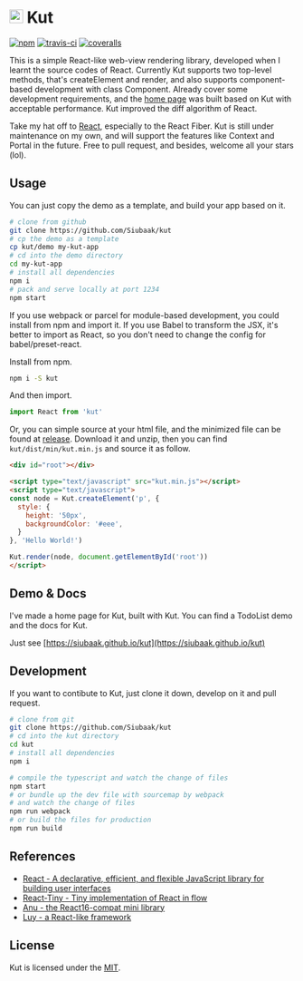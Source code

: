 # <img width="24" height="24" src="https://raw.githubusercontent.com/Siubaak/kut/master/docs/favicon.ico"/> Kut

[![npm](https://img.shields.io/npm/v/kut.svg?style=flat-square)](https://www.npmjs.com/package/kut)
[![travis-ci](https://img.shields.io/travis/Siubaak/kut.svg?style=flat-square)](https://travis-ci.org/Siubaak/kut)
[![coveralls](https://img.shields.io/coveralls/github/Siubaak/kut.svg?style=flat-square)](https://coveralls.io/github/Siubaak/kut)


This is a simple React-like web-view rendering library, developed when I learnt the source codes of React. Currently Kut supports two top-level methods, that's createElement and render, and also supports component-based development with class Component. Already cover some development requirements, and the [home page](https://siubaak.github.io/kut) was built based on Kut with acceptable performance. Kut improved the diff algorithm of React.

Take my hat off to [React](https://github.com/facebook/react), especially to the React Fiber. Kut is still under maintenance on my own, and will support the features like Context and Portal in the future. Free to pull request, and besides, welcome all your stars (lol).

## Usage

You can just copy the demo as a template, and build your app based on it.

```bash
# clone from github
git clone https://github.com/Siubaak/kut
# cp the demo as a template
cp kut/demo my-kut-app
# cd into the demo directory
cd my-kut-app
# install all dependencies
npm i
# pack and serve locally at port 1234
npm start
```

If you use webpack or parcel for module-based development, you could install from npm and import it. If you use Babel to transform the JSX, it's better to import as React, so you don't need to change the config for babel/preset-react.

Install from npm.

```bash
npm i -S kut
```

And then import.

```js
import React from 'kut'
```

Or, you can simple source at your html file, and the minimized file can be found at [release](https://github.com/Siubaak/kut/releases). Download it and unzip, then you can find `kut/dist/min/kut.min.js` and source it as follow.

```html
<div id="root"></div>

<script type="text/javascript" src="kut.min.js"></script>
<script type="text/javascript">
const node = Kut.createElement('p', {
  style: {
    height: '50px',
    backgroundColor: '#eee',
  }
}, 'Hello World!')

Kut.render(node, document.getElementById('root'))
</script>
```

## Demo & Docs

I've made a home page for Kut, built with Kut. You can find a TodoList demo and the docs for Kut.

Just see [https://siubaak.github.io/kut](https://siubaak.github.io/kut)

## Development

If you want to contibute to Kut, just clone it down, develop on it and pull request.

```bash
# clone from git
git clone https://github.com/Siubaak/kut
# cd into the kut directory
cd kut
# install all dependencies
npm i

# compile the typescript and watch the change of files
npm start
# or bundle up the dev file with sourcemap by webpack
# and watch the change of files
npm run webpack
# or build the files for production
npm run build
```

## References

- [React - A declarative, efficient, and flexible JavaScript library for building user interfaces](https://github.com/facebook/react)
- [React-Tiny - Tiny implementation of React in flow](https://github.com/CodeFalling/react-tiny)
- [Anu - the React16-compat mini library](https://github.com/RubyLouvre/anu)
- [Luy - a React-like framework](https://github.com/215566435/Luy)

## License

Kut is licensed under the [MIT](https://github.com/Siubaak/kut/blob/master/LICENSE).